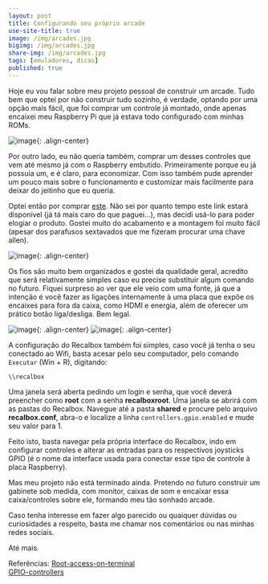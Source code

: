 ```yaml
---
layout: post
title: Configurando seu próprio arcade
use-site-title: true
image: /img/arcades.jpg
bigimg: /img/arcades.jpg
share-img: /img/arcades.jpg
tags: [emuladores, dicas]
published: true
---
```


Hoje eu vou falar sobre meu projeto pessoal de construir um arcade. Tudo bem que optei por não construir tudo sozinho, é verdade, optando por uma opção mais fácil, que foi comprar um controle já montado, onde apenas encaixei meu Raspberry Pi que já estava todo configurado com minhas ROMs.

![image](../img/bartop1.png){: .align-center}

Por outro lado, eu não queria também, comprar um desses controles que vem até mesmo já com o Raspberry embutido. Primeiramente porque eu já possuia um, e é claro, para economizar. Com isso também pude aprender um pouco mais sobre o funcionamento e customizar mais facilmente para deixar do jeitinho que eu queria.

Optei então por comprar [este](https://produto.mercadolivre.com.br/MLB-1171540245-gabinete-arcade-para-raspberry-_JM?quantity=1). Não sei por quanto tempo este link estará disponível (já tá mais caro do que paguei...), mas decidi usá-lo para poder elogiar o produto. Gostei muito do acabamento e a montagem foi muito fácil (apesar dos parafusos sextavados que me fizeram procurar uma chave allen).

![image](../img/bartop2.png){: .align-center}

Os fios são muito bem organizados e gostei da qualidade geral, acredito que será relativamente simples caso eu precise substituir algum comando no futuro. Fiquei surpreso ao ver que ele veio com uma fonte, já que a intenção é você fazer as ligações internamente à uma placa que expõe os encaixes para fora da caixa, como HDMI e energia, além de oferecer um prático botão liga/desliga. Bem legal.

![image](../img/bartop3.png){: .align-center}
![image](../img/bartop4.png){: .align-center}

A configuração do Recalbox também foi simples, caso você já tenha o seu conectado ao Wifi, basta acesar pelo seu computador, pelo comando ```Executar``` (Win + R), digitando:

```\\recalbox```

Uma janela será aberta pedindo um login e senha, que você deverá preencher como **root** com a senha **recalboxroot**. Uma janela se abrirá com as pastas do Recalbox. Navegue até a pasta **shared** e procure pelo arquivo **recalbox.conf**, abra-o e localize a linha ```controllers.gpio.enabled``` e mude seu valor para 1.

Feito isto, basta navegar pela própria interface do Recalbox, indo em configurar controles e alterar as entradas para os respectivos joysticks GPIO (é o nome da interface usada para conectar esse tipo de controle à placa Raspberry).

Mas meu projeto não está terminado ainda. Pretendo no futuro construir um gabinete sob medida, com monitor, caixas de som e encaixar essa caixa/controles sobre ele, formando meu tão sonhado arcade.

Caso tenha interesse em fazer algo parecido ou quaiquer dúvidas ou curiosidades a respeito, basta me chamar nos comentários ou nas minhas redes sociais.

Até mais.

Referências:
[Root-access-on-terminal](https://github.com/recalbox/recalbox-os/wiki/Root-access-on-terminal-(EN))  
[GPIO-controllers](https://github.com/recalbox/recalbox-os/wiki/GPIO-controllers-(EN))  


